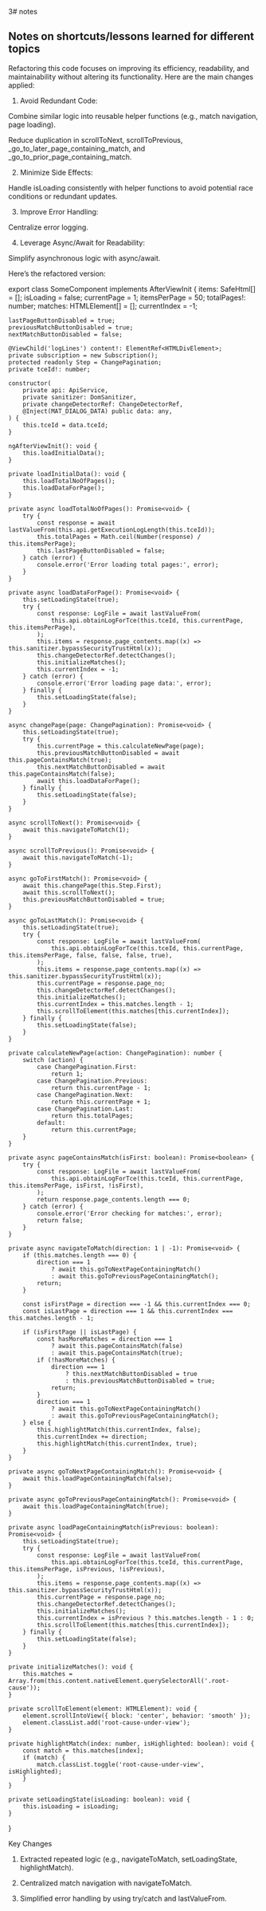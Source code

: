 3# notes

## Notes on shortcuts/lessons learned for different topics
Refactoring this code focuses on improving its efficiency, readability, and maintainability without altering its functionality. Here are the main changes applied:

1. Avoid Redundant Code:

Combine similar logic into reusable helper functions (e.g., match navigation, page loading).

Reduce duplication in scrollToNext, scrollToPrevious, _go_to_later_page_containing_match, and _go_to_prior_page_containing_match.



2. Minimize Side Effects:

Handle isLoading consistently with helper functions to avoid potential race conditions or redundant updates.



3. Improve Error Handling:

Centralize error logging.



4. Leverage Async/Await for Readability:

Simplify asynchronous logic with async/await.




Here’s the refactored version:

export class SomeComponent implements AfterViewInit {
    items: SafeHtml[] = [];
    isLoading = false;
    currentPage = 1;
    itemsPerPage = 50;
    totalPages!: number;
    matches: HTMLElement[] = [];
    currentIndex = -1;

    lastPageButtonDisabled = true;
    previousMatchButtonDisabled = true;
    nextMatchButtonDisabled = false;

    @ViewChild('logLines') content!: ElementRef<HTMLDivElement>;
    private subscription = new Subscription();
    protected readonly Step = ChangePagination;
    private tceId!: number;

    constructor(
        private api: ApiService,
        private sanitizer: DomSanitizer,
        private changeDetectorRef: ChangeDetectorRef,
        @Inject(MAT_DIALOG_DATA) public data: any,
    ) {
        this.tceId = data.tceId;
    }

    ngAfterViewInit(): void {
        this.loadInitialData();
    }

    private loadInitialData(): void {
        this.loadTotalNoOfPages();
        this.loadDataForPage();
    }

    private async loadTotalNoOfPages(): Promise<void> {
        try {
            const response = await lastValueFrom(this.api.getExecutionLogLength(this.tceId));
            this.totalPages = Math.ceil(Number(response) / this.itemsPerPage);
            this.lastPageButtonDisabled = false;
        } catch (error) {
            console.error('Error loading total pages:', error);
        }
    }

    private async loadDataForPage(): Promise<void> {
        this.setLoadingState(true);
        try {
            const response: LogFile = await lastValueFrom(
                this.api.obtainLogForTce(this.tceId, this.currentPage, this.itemsPerPage),
            );
            this.items = response.page_contents.map((x) => this.sanitizer.bypassSecurityTrustHtml(x));
            this.changeDetectorRef.detectChanges();
            this.initializeMatches();
            this.currentIndex = -1;
        } catch (error) {
            console.error('Error loading page data:', error);
        } finally {
            this.setLoadingState(false);
        }
    }

    async changePage(page: ChangePagination): Promise<void> {
        this.setLoadingState(true);
        try {
            this.currentPage = this.calculateNewPage(page);
            this.previousMatchButtonDisabled = await this.pageContainsMatch(true);
            this.nextMatchButtonDisabled = await this.pageContainsMatch(false);
            await this.loadDataForPage();
        } finally {
            this.setLoadingState(false);
        }
    }

    async scrollToNext(): Promise<void> {
        await this.navigateToMatch(1);
    }

    async scrollToPrevious(): Promise<void> {
        await this.navigateToMatch(-1);
    }

    async goToFirstMatch(): Promise<void> {
        await this.changePage(this.Step.First);
        await this.scrollToNext();
        this.previousMatchButtonDisabled = true;
    }

    async goToLastMatch(): Promise<void> {
        this.setLoadingState(true);
        try {
            const response: LogFile = await lastValueFrom(
                this.api.obtainLogForTce(this.tceId, this.currentPage, this.itemsPerPage, false, false, false, true),
            );
            this.items = response.page_contents.map((x) => this.sanitizer.bypassSecurityTrustHtml(x));
            this.currentPage = response.page_no;
            this.changeDetectorRef.detectChanges();
            this.initializeMatches();
            this.currentIndex = this.matches.length - 1;
            this.scrollToElement(this.matches[this.currentIndex]);
        } finally {
            this.setLoadingState(false);
        }
    }

    private calculateNewPage(action: ChangePagination): number {
        switch (action) {
            case ChangePagination.First:
                return 1;
            case ChangePagination.Previous:
                return this.currentPage - 1;
            case ChangePagination.Next:
                return this.currentPage + 1;
            case ChangePagination.Last:
                return this.totalPages;
            default:
                return this.currentPage;
        }
    }

    private async pageContainsMatch(isFirst: boolean): Promise<boolean> {
        try {
            const response: LogFile = await lastValueFrom(
                this.api.obtainLogForTce(this.tceId, this.currentPage, this.itemsPerPage, isFirst, !isFirst),
            );
            return response.page_contents.length === 0;
        } catch (error) {
            console.error('Error checking for matches:', error);
            return false;
        }
    }

    private async navigateToMatch(direction: 1 | -1): Promise<void> {
        if (this.matches.length === 0) {
            direction === 1
                ? await this.goToNextPageContainingMatch()
                : await this.goToPreviousPageContainingMatch();
            return;
        }

        const isFirstPage = direction === -1 && this.currentIndex === 0;
        const isLastPage = direction === 1 && this.currentIndex === this.matches.length - 1;

        if (isFirstPage || isLastPage) {
            const hasMoreMatches = direction === 1
                ? await this.pageContainsMatch(false)
                : await this.pageContainsMatch(true);
            if (!hasMoreMatches) {
                direction === 1
                    ? this.nextMatchButtonDisabled = true
                    : this.previousMatchButtonDisabled = true;
                return;
            }
            direction === 1
                ? await this.goToNextPageContainingMatch()
                : await this.goToPreviousPageContainingMatch();
        } else {
            this.highlightMatch(this.currentIndex, false);
            this.currentIndex += direction;
            this.highlightMatch(this.currentIndex, true);
        }
    }

    private async goToNextPageContainingMatch(): Promise<void> {
        await this.loadPageContainingMatch(false);
    }

    private async goToPreviousPageContainingMatch(): Promise<void> {
        await this.loadPageContainingMatch(true);
    }

    private async loadPageContainingMatch(isPrevious: boolean): Promise<void> {
        this.setLoadingState(true);
        try {
            const response: LogFile = await lastValueFrom(
                this.api.obtainLogForTce(this.tceId, this.currentPage, this.itemsPerPage, isPrevious, !isPrevious),
            );
            this.items = response.page_contents.map((x) => this.sanitizer.bypassSecurityTrustHtml(x));
            this.currentPage = response.page_no;
            this.changeDetectorRef.detectChanges();
            this.initializeMatches();
            this.currentIndex = isPrevious ? this.matches.length - 1 : 0;
            this.scrollToElement(this.matches[this.currentIndex]);
        } finally {
            this.setLoadingState(false);
        }
    }

    private initializeMatches(): void {
        this.matches = Array.from(this.content.nativeElement.querySelectorAll('.root-cause'));
    }

    private scrollToElement(element: HTMLElement): void {
        element.scrollIntoView({ block: 'center', behavior: 'smooth' });
        element.classList.add('root-cause-under-view');
    }

    private highlightMatch(index: number, isHighlighted: boolean): void {
        const match = this.matches[index];
        if (match) {
            match.classList.toggle('root-cause-under-view', isHighlighted);
        }
    }

    private setLoadingState(isLoading: boolean): void {
        this.isLoading = isLoading;
    }
}

Key Changes

1. Extracted repeated logic (e.g., navigateToMatch, setLoadingState, highlightMatch).


2. Centralized match navigation with navigateToMatch.


3. Simplified error handling by using try/catch and lastValueFrom.



